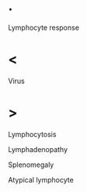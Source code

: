 # .

Lymphocyte response

# <

Virus

# >

Lymphocytosis

Lymphadenopathy

Splenomegaly

Atypical lymphocyte
